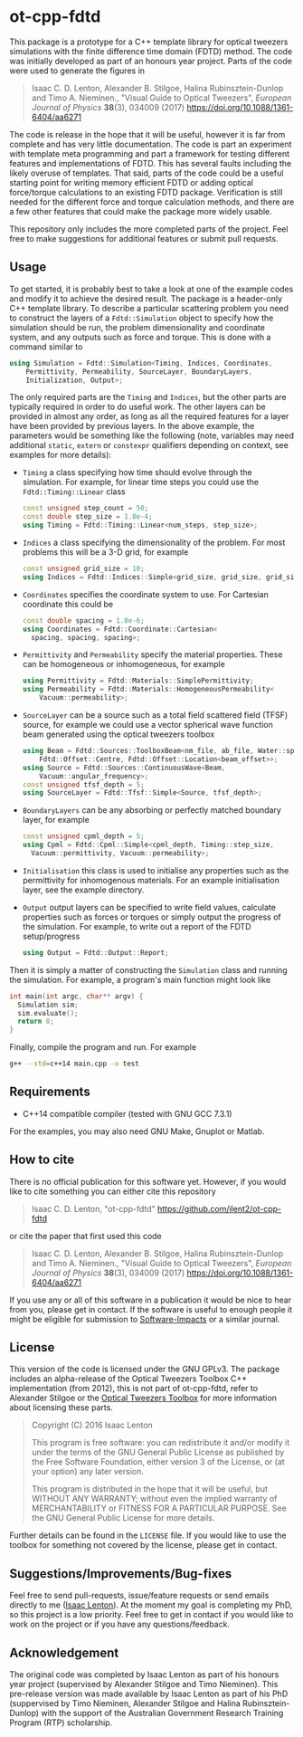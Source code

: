 ot-cpp-fdtd
===========

This package is a prototype for a C++ template library for
optical tweezers simulations with the finite difference
time domain (FDTD) method.
The code was initially developed as part of an honours year project.
Parts of the code were used to generate the figures in

>  Isaac C. D. Lenton, Alexander B. Stilgoe, Halina Rubinsztein-Dunlop
>  and Timo A. Nieminen., "Visual Guide to Optical Tweezers",
>  *European Journal of Physics* **38**(3), 034009 (2017)
>  https://doi.org/10.1088/1361-6404/aa6271

The code is release in the hope that it will be useful, however it
is far from complete and has very little documentation.
The code is part an experiment with template meta programming and
part a framework for testing different features and implementations
of FDTD.
This has several faults including the likely overuse of templates.
That said, parts of the code could be a useful starting point for
writing memory efficient FDTD or adding optical force/torque
calculations to an existing FDTD package.
Verification is still needed for the different force and torque
calculation methods, and there are a few other features
that could make the package more widely usable.

This repository only includes the more completed parts of the project.
Feel free to make suggestions for additional features or submit
pull requests.

Usage
-----

To get started, it is probably best to take a look at one of
the example codes and modify it to achieve the desired result.
The package is a header-only C++ template library.
To describe a particular scattering problem you need to
construct the layers of a `Fdtd::Simulation` object to specify how
the simulation should be run, the problem dimensionality and coordinate
system, and any outputs such as force and torque.
This is done with a command similar to

```c++
using Simulation = Fdtd::Simulation<Timing, Indices, Coordinates,
    Permittivity, Permeability, SourceLayer, BoundaryLayers,
    Initialization, Output>;
```

The only required parts are the `Timing` and `Indices`, but the other
parts are typically required in order to do useful work.
The other layers can be provided in almost any order, as long as
all the required features for a layer have been provided by
previous layers.
In the above example, the parameters would be something like
the following (note, variables may need additional `static`, `extern`
or `constexpr` qualifiers depending on context, see examples for more
details):

  * `Timing` a class specifying how time should evolve through
    the simulation.  For example, for linear time steps you could
    use the `Fdtd::Timing::Linear` class
    
    ```c++
    const unsigned step_count = 50;
    const double step_size = 1.0e-4;
    using Timing = Fdtd::Timing::Linear<num_steps, step_size>;
    ```

  * `Indices` a class specifying the dimensionality of the problem.
    For most problems this will be a 3-D grid, for example

    ```c++
    const unsigned grid_size = 10;
    using Indices = Fdtd::Indices::Simple<grid_size, grid_size, grid_size>;
    ```

  * `Coordinates` specifies the coordinate system to use.  For
    Cartesian coordinate this could be

    ```c++
    const double spacing = 1.0e-6;
    using Coordinates = Fdtd::Coordinate::Cartesian<
      spacing, spacing, spacing>;
    ```

  * `Permittivity` and `Permeability` specify the material properties.
    These can be homogeneous or inhomogeneous, for example

    ```c++
    using Permittivity = Fdtd::Materials::SimplePermittivity;
    using Permeability = Fdtd::Materials::HomogeneousPermeability<
        Vacuum::permeability>;
    ```

  * `SourceLayer` can be a source such as a total field scattered field (TFSF)
    source, for example we could use a vector spherical wave function
    beam generated using the optical tweezers toolbox

    ```c++
    using Beam = Fdtd::Sources::ToolboxBeam<nm_file, ab_file, Water::speed,
        Fdtd::Offset::Centre, Fdtd::Offset::Location<beam_offset>>;
    using Source = Fdtd::Sources::ContinuousWave<Beam,
        Vacuum::angular_frequency>;
    const unsigned tfsf_depth = 5;
    using SourceLayer = Fdtd::Tfsf::Simple<Source, tfsf_depth>;
    ```

  * `BoundaryLayers` can be any absorbing or perfectly matched
    boundary layer, for example

    ```c++
    const unsigned cpml_depth = 5;
    using Cpml = Fdtd::Cpml::Simple<cpml_depth, Timing::step_size,
      Vacuum::permittivity, Vacuum::permeability>;
    ```

  * `Initialisation` this class is used to initialise any properties
    such as the permittivity for inhomogenous materials.
    For an example initialisation layer, see the example directory.

  * `Output` output layers can be specified to write field values,
    calculate properties such as forces or torques or simply output
    the progress of the simulation.  For example, to write out a
    report of the FDTD setup/progress

    ```c++
    using Output = Fdtd::Output::Report;
    ```

Then it is simply a matter of constructing the `Simulation` class
and running the simulation.
For example, a program's main function might look like

```c++
int main(int argc, char** argv) {
  Simulation sim;
  sim.evaluate();
  return 0;
}
```

Finally, compile the program and run.  For example

```bash
g++ --std=c++14 main.cpp -o test
```

Requirements
------------
* C++14 compatible compiler (tested with GNU GCC 7.3.1)

For the examples, you may also need GNU Make, Gnuplot or Matlab.

How to cite
-----------

There is no official publication for this software yet.
However, if you would like to cite something you can either
cite this repository

> Isaac C. D. Lenton, "ot-cpp-fdtd"
> https://github.com/ilent2/ot-cpp-fdtd

or cite the paper that first used this code

>  Isaac C. D. Lenton, Alexander B. Stilgoe, Halina Rubinsztein-Dunlop
>  and Timo A. Nieminen., "Visual Guide to Optical Tweezers",
>  *European Journal of Physics* **38**(3), 034009 (2017)
>  https://doi.org/10.1088/1361-6404/aa6271

If you use any or all of this software in a publication it would be
nice to hear from you, please get in contact.
If the software is useful to enough people it might be eligible for
submission to
[Software-Impacts](https://www.journals.elsevier.com/software-impacts/)
or a similar journal.

License
-------

This version of the code is licensed under the GNU GPLv3.
The package includes an alpha-release of the Optical Tweezers
Toolbox C++ implementation (from 2012), this is not part of
ot-cpp-fdtd, refer to Alexander Stilgoe or the [Optical Tweezers
Toolbox](https://github.com/ilent2/ott) for more information about
licensing these parts.

> Copyright (C) 2016 Isaac Lenton
>
> This program is free software: you can redistribute it and/or modify
> it under the terms of the GNU General Public License as published by
> the Free Software Foundation, either version 3 of the License, or
> (at your option) any later version.
>
> This program is distributed in the hope that it will be useful,
> but WITHOUT ANY WARRANTY; without even the implied warranty of
> MERCHANTABILITY or FITNESS FOR A PARTICULAR PURPOSE.  See the
> GNU General Public License for more details.

Further details can be found in the ``LICENSE`` file.
If you would like to use the toolbox for something not covered by
the license, please get in contact.

Suggestions/Improvements/Bug-fixes
----------------------------------

Feel free to send pull-requests, issue/feature requests or
send emails directly to me ([Isaac Lenton](mailto:uqilento@uq.edu.au)).
At the moment my goal is completing my PhD, so this project is
a low priority.  Feel free to get in contact if you would like to
work on the project or if you have any questions/feedback.

Acknowledgement
---------------

The original code was completed by Isaac Lenton as part of
his honours year project (supervised by Alexander Stilgoe and
Timo Nieminen).
This pre-release version was made available by Isaac Lenton
as part of his PhD (suppervised by Timo Nieminen, Alexander Stilgoe and
Halina Rubinsztein-Dunlop) with the support of the Australian
Government Research Training Program (RTP) scholarship.
